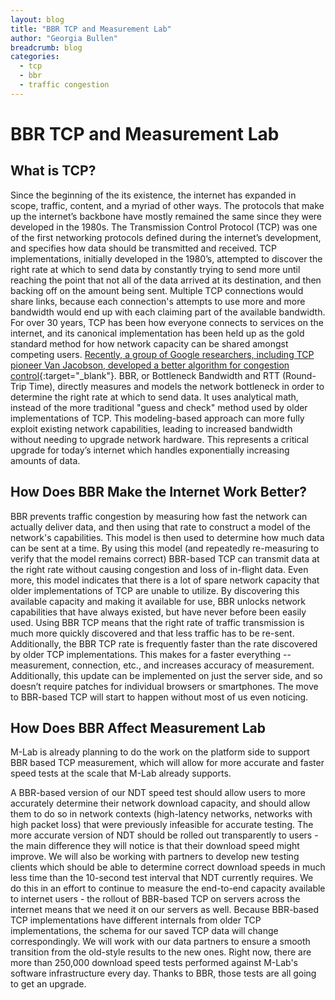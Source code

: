 ```yaml
---
layout: blog
title: "BBR TCP and Measurement Lab"
author: "Georgia Bullen"
breadcrumb: blog
categories:
  - tcp
  - bbr
  - traffic congestion
---
```


# BBR TCP and Measurement Lab

## What is TCP?

Since the beginning of the its existence, the internet has expanded in scope, traffic, content, and a myriad of other ways. The protocols that make up the internet’s backbone have mostly remained the same since they were developed in the 1980s. The Transmission Control Protocol (TCP) was one of the first networking protocols defined during the internet’s development, and specifies how data should be transmitted and received. TCP implementations, initially developed in the 1980’s, attempted to discover the right rate at which to send data by constantly trying to send more until reaching the point that not all of the data arrived at its destination, and then backing off on the amount being sent. Multiple TCP connections would share links, because each connection's attempts to use more and more bandwidth would end up with each claiming part of the available bandwidth. For over 30 years, TCP has been how everyone connects to services on the internet, and its canonical implementation has been held up as the gold standard method for how network capacity can be shared amongst competing users. [Recently, a group of Google researchers, including TCP pioneer Van Jacobson, developed a better algorithm for congestion control](https://research.google.com/pubs/pub45646.html){:target="_blank"}. BBR, or Bottleneck Bandwidth and RTT (Round-Trip Time), directly measures and models the network bottleneck in order to determine the right rate at which to send data. It uses analytical math, instead of the more traditional "guess and check" method used by older implementations of TCP. This modeling-based approach can more fully exploit existing network capabilities, leading to increased bandwidth without needing to upgrade network hardware. This represents a critical upgrade for today’s internet which handles exponentially increasing amounts of data.

## How Does BBR Make the Internet Work Better?

BBR prevents traffic congestion by measuring how fast the network can actually deliver data, and then using that rate to construct a model of the network's capabilities. This model is then used to determine how much data can be sent at a time. By using this model (and repeatedly re-measuring to verify that the model remains correct) BBR-based TCP can transmit data at the right rate without causing congestion and loss of in-flight data. Even more, this model indicates that there is a lot of spare network capacity that older implementations of TCP are unable to utilize. By discovering this available capacity and making it available for use, BBR unlocks network capabilities that have always existed, but have never before been easily used.  Using BBR TCP means that the right rate of traffic transmission is much more quickly discovered and that less traffic has to be re-sent. Additionally, the BBR TCP rate is frequently faster than the rate discovered by older TCP implementations. This makes for a faster everything -- measurement, connection, etc., and increases accuracy of measurement.  Additionally, this update can be implemented on just the server side, and so doesn’t require patches for individual browsers or smartphones. The move to BBR-based TCP will start to happen without most of us even noticing.

## How Does BBR Affect Measurement Lab

M-Lab is already planning to do the work on the platform side to support BBR based TCP measurement, which will allow for more accurate and faster speed tests at the scale that M-Lab already supports.

A BBR-based version of our NDT speed test should allow users to more accurately determine their network download capacity, and should allow them to do so in network contexts (high-latency networks, networks with high packet loss) that were previously infeasible for accurate testing. The more accurate version of NDT should be rolled out transparently to users - the main difference they will notice is that their download speed might improve. We will also be working with partners to develop new testing clients which should be able to determine correct download speeds in much less time than the 10-second test interval that NDT currently requires. We do this in an effort to continue to measure the end-to-end capacity available to internet users - the rollout of BBR-based TCP on servers across the internet means that we need it on our servers as well. Because BBR-based TCP implementations have different internals from older TCP implementations, the schema for our saved TCP data will change correspondingly. We will work with our data partners to ensure a smooth transition from the old-style results to the new ones. Right now, there are more than 250,000 download speed tests performed against M-Lab's software infrastructure every day. Thanks to BBR, those tests are all going to get an upgrade.